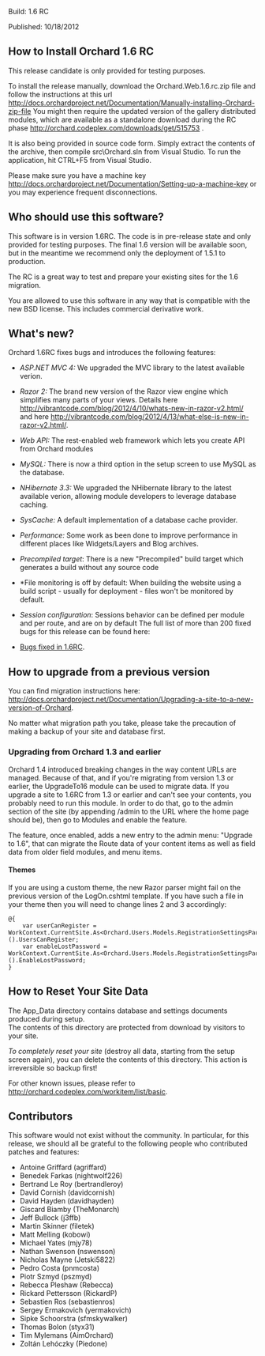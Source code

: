 Build: 1.6 RC

Published: 10/18/2012

How to Install Orchard 1.6 RC
-----------------------------

This release candidate is only provided for testing purposes.

To install the release manually, download the Orchard.Web.1.6.rc.zip file and follow the instructions at this url
<http://docs.orchardproject.net/Documentation/Manually-installing-Orchard-zip-file>
You might then require the updated version of the gallery distributed modules, which are available as a standalone 
download during the RC phase <http://orchard.codeplex.com/downloads/get/515753> . 

It is also being provided in source code form.
Simply extract the contents of the archive, then compile src\Orchard.sln from Visual Studio.
To run the application, hit CTRL+F5 from Visual Studio.

Please make sure you have a machine key
<http://docs.orchardproject.net/Documentation/Setting-up-a-machine-key>
or you may experience frequent disconnections.

Who should use this software?
-----------------------------

This software is in version 1.6RC. The code is in pre-release state and only provided for
testing purposes. The final 1.6 version will be available soon, but in the meantime we recommend
only the deployment of 1.5.1 to production.

The RC is a great way to test and prepare your existing sites for the 1.6 migration.

You are allowed to use this software in any way that is compatible with the new BSD license.
This includes commercial derivative work.

What's new?
-----------

Orchard 1.6RC fixes bugs and introduces the following features:

* *ASP.NET MVC 4:*  We upgraded the MVC library to the latest available verion.
* *Razor 2:* The brand new version of the Razor view engine which simplifies many parts of your views. 
Details here <http://vibrantcode.com/blog/2012/4/10/whats-new-in-razor-v2.html/> 
and here <http://vibrantcode.com/blog/2012/4/13/what-else-is-new-in-razor-v2.html/>.
* *Web API:* The rest-enabled web framework which lets you create API from Orchard modules
* *MySQL:* There is now a third option in the setup screen to use MySQL as the database.
* *NHibernate 3.3:* We upgraded the NHibernate library to the latest available verion, allowing module developers 
to leverage database caching.
* *SysCache:* A default implementation of a database cache provider.
* *Performance:* Some work as been done to improve performance in different places like Widgets/Layers and Blog archives.
* *Precompiled target*: There is a new "Precompiled" build target which generates a build without any source code
* *File monitoring is off by default: When building the website using a build script - usually for deployment - files won't be monitored by default.
* *Session configuration*: Sessions behavior can be defined per module and per route, and are on by default
The full list of more than 200 fixed bugs for this release can be found here:

* [Bugs fixed in 1.6RC](http://orchard.codeplex.com/workitem/list/advanced?keyword=&status=Fixed|Closed&type=All&priority=All&release=Orchard%201.6&assignedTo=All&component=All&sortField=LastUpdatedDate&sortDirection=Descending&page=0).

How to upgrade from a previous version
--------------------------------------

You can find migration instructions here: <http://docs.orchardproject.net/Documentation/Upgrading-a-site-to-a-new-version-of-Orchard>.

No matter what migration path you take, please take the precaution of making a backup of your
site and database first.

### Upgrading from Orchard 1.3 and earlier

Orchard 1.4 introduced breaking changes in the way content URLs are managed. Because of that,
and if you're migrating from version 1.3 or earlier, the UpgradeTo16 module can be used to migrate
data. If you upgrade a site to 1.6RC from 1.3 or earlier and can't
see your contents, you probably need to run this module. In order to do that, go to the admin
section of the site (by appending /admin to the URL where the home page should be), then go
to Modules and enable the feature.

The feature, once enabled, adds a new entry to the admin menu: "Upgrade to 1.6", that can
migrate the Route data of your content items as well as field data from older field modules, and menu items.

#### Themes

If you are using a custom theme, the new Razor parser might fail on the previous version of the LogOn.cshtml 
template. If you have such a file in your theme then you will need to change lines 2 and 3 accordingly:

    @{
        var userCanRegister = WorkContext.CurrentSite.As<Orchard.Users.Models.RegistrationSettingsPart>().UsersCanRegister;
        var enableLostPassword = WorkContext.CurrentSite.As<Orchard.Users.Models.RegistrationSettingsPart>().EnableLostPassword;
    }

How to Reset Your Site Data
---------------------------

The App_Data directory contains database and settings documents produced during setup.  
The contents of this directory are protected from download by visitors to your site. 

*To completely reset your site* (destroy all data, starting from the setup screen again), 
you can delete the contents of this directory.  This action is irreversible so backup first!


For other known issues, please refer to <http://orchard.codeplex.com/workitem/list/basic>.

Contributors
------------

This software would not exist without the community. In particular, for this release,
we should all be grateful to the following people who contributed patches and features:


* Antoine Griffard (agriffard)
* Benedek Farkas (nightwolf226)
* Bertrand Le Roy (bertrandleroy)
* David Cornish (davidcornish)
* David Hayden (davidhayden)
* Giscard Biamby (TheMonarch)
* Jeff Bullock (j3ffb)
* Martin Skinner (filetek)
* Matt Melling (kobowi)
* Michael Yates (mjy78)
* Nathan Swenson (nswenson)
* Nicholas Mayne (Jetski5822)
* Pedro Costa (pnmcosta)
* Piotr Szmyd (pszmyd)
* Rebecca Pleshaw (Rebecca)
* Rickard Pettersson (RickardP)
* Sebastien Ros (sebastienros)
* Sergey Ermakovich (yermakovich)
* Sipke Schoorstra (sfmskywalker)
* Thomas Bolon (styx31)
* Tim Mylemans (AimOrchard)
* Zoltán Lehóczky (Piedone)
